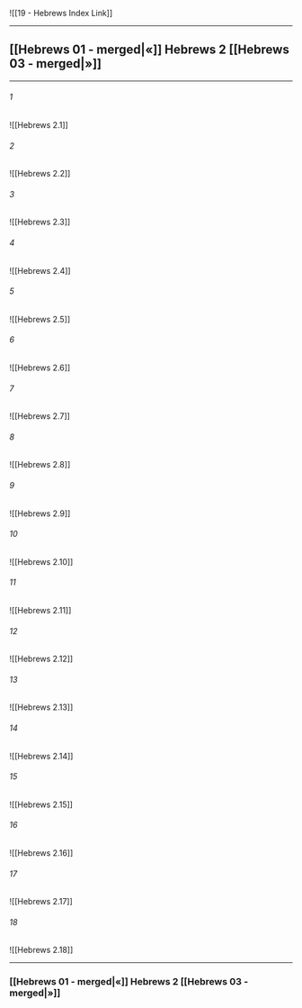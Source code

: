 ![[19 - Hebrews Index Link]]

---
##  [[Hebrews 01 - merged|«]] Hebrews 2 [[Hebrews 03 - merged|»]]

---

###### 1
![[Hebrews 2.1]] 

###### 2
![[Hebrews 2.2]] 

###### 3
![[Hebrews 2.3]] 

###### 4
![[Hebrews 2.4]]

###### 5 
![[Hebrews 2.5]] 

###### 6
![[Hebrews 2.6]] 

###### 7
![[Hebrews 2.7]] 

###### 8
![[Hebrews 2.8]] 

###### 9
![[Hebrews 2.9]] 

###### 10
![[Hebrews 2.10]] 

###### 11
![[Hebrews 2.11]] 

###### 12
![[Hebrews 2.12]]

###### 13
![[Hebrews 2.13]] 

###### 14
![[Hebrews 2.14]] 

###### 15
![[Hebrews 2.15]]

###### 16
![[Hebrews 2.16]] 

###### 17
![[Hebrews 2.17]]

###### 18
![[Hebrews 2.18]] 


---
###  [[Hebrews 01 - merged|«]] Hebrews 2 [[Hebrews 03 - merged|»]]